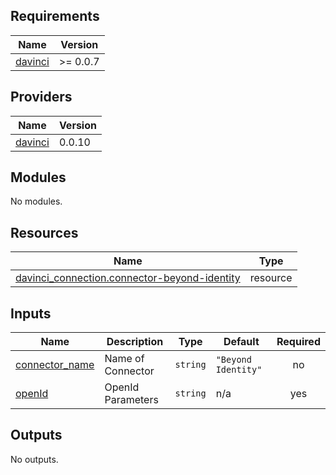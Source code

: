 <!-- BEGIN_TF_DOCS -->
## Requirements

| Name | Version |
|------|---------|
| <a name="requirement_davinci"></a> [davinci](#requirement\_davinci) | >= 0.0.7 |

## Providers

| Name | Version |
|------|---------|
| <a name="provider_davinci"></a> [davinci](#provider\_davinci) | 0.0.10 |

## Modules

No modules.

## Resources

| Name | Type |
|------|------|
| [davinci_connection.connector-beyond-identity](https://registry.terraform.io/providers/samir-gandhi/davinci/latest/docs/resources/connection) | resource |

## Inputs

| Name | Description | Type | Default | Required |
|------|-------------|------|---------|:--------:|
| <a name="input_connector_name"></a> [connector\_name](#input\_connector\_name) | Name of Connector | `string` | `"Beyond Identity"` | no |
| <a name="input_openId"></a> [openId](#input\_openId) | OpenId Parameters | `string` | n/a | yes |

## Outputs

No outputs.
<!-- END_TF_DOCS -->